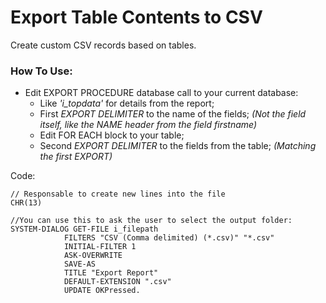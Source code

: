 # Export Table Contents to CSV
Create custom CSV records based on tables.

### How To Use:
- Edit EXPORT PROCEDURE database call to your current database:
  - Like *'i_topdata'* for details from the report;
  - First *EXPORT DELIMITER* to the name of the fields; *(Not the field itself, like the NAME header from the field firstname)*
  - Edit FOR EACH block to your table;
  - Second *EXPORT DELIMITER* to the fields from the table; *(Matching the first EXPORT)*

Code:

````progress
// Responsable to create new lines into the file
CHR(13)

//You can use this to ask the user to select the output folder:
SYSTEM-DIALOG GET-FILE i_filepath
            FILTERS "CSV (Comma delimited) (*.csv)" "*.csv"
            INITIAL-FILTER 1
            ASK-OVERWRITE
            SAVE-AS
            TITLE "Export Report"
            DEFAULT-EXTENSION ".csv"
            UPDATE OKPressed.
````
